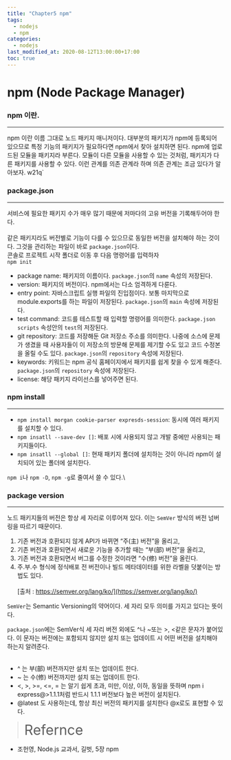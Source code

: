 ```yaml
---
title: "Chapter5 npm"
tags:
  - nodejs
  - npm
categories:
  - nodejs
last_modified_at: 2020-08-12T13:00:00+17:00
toc: true
---
```

<script type="text/javascript"
src="https://cdn.mathjax.org/mathjax/latest/MathJax.js?config=TeX-AMS_HTML">
</script>

# npm (Node Package Manager)

### npm 이란.
***
npm 이란 이름 그대로 노드 패키지 매니저이다. 대부분의 패키지가 npm에 등록되어 있으므로 특정 기능의 패키지가 필요하다면 npm에서 찾아 설치하면 된다.
npm에 업로드된 모듈을 패키지라 부른다. 모듈이 다른 모듈을 사용할 수 있는 것처럼, 패키지가 다른 패키지를 사용할 수 있다.
이런 관계를 의존 관계라 하며 의존 관계는 조금 있다가 알아보자.
w21q`
### package.json
***

서비스에 필요한 패키지 수가 매우 많기 때문에 저마다의 고유 버전을 기록해두어야 한다.
<br><br>
같은 패키지라도 버전별로 기능이 다를 수 있으므로 동일한 버전을 설치해야 하는 것이다.
그것을 관리하는 파일이 바로 `package.json`이다.
<br>
콘솔로 프로젝트 시작 폴더로 이동 후 다음 명령어를 입력하자<br>
`npm init`

- package name: 패키지의 이름이다. `package.json`의 `name` 속성의 저장된다.
- version: 패키지의 버전이다. npm에서는 다소 엄격하게 다룬다.
- entry point: 자바스크립트 실행 파일의 진입점이다. 보통 마지막으로 module.exports를 하는 파일이 저장된다. `package.json`의 `main` 속성에 저장된다.
- test command: 코드를 테스트할 때 입력할 명령어를 의미한다. `package.json` `scripts` 속성안의 `test`의 저장된다.
- git repository: 코드를 저장해둔 Git 저장소 주소를 의미한다. 나중에 소스에 문제가 생겼을 때 사용자들이 이 저장소의 방문해 문제를 제기할 수도 있고 코드 수정본을 올릴 수도 있다. `package.json`의 `repository` 속성에 저장된다.
- keywords: 키워드는 npm 공식 홈페이지에서 패키지를 쉽게 찾을 수 있게 해준다. `package.json`의 `repository` 속성에 저장된다.
- license: 해당 패키지 라이선스를 넣어주면 된다.

### npm install
***
- `npm install morgan cookie-parser expresds-session`: 동시에 여러 패키지를 설치할 수 있다.
- `npm insatll --save-dev []`: 배포 시에 사용되지 않고 개발 중에만 사용되는 패키지들이다.
- `npm insatll --global []`: 현재 패키지 폴더에 설치하는 것이 아니라 npm이 설치되어 있는 폴더에 설치한다.

`npm i`나 `npm -D`, `npm -g`로 줄여서 쓸 수 있다.\

### package version
***
노드 패키지들의 버전은 항상 세 자리로 이루어져 있다. 이는 `SemVer` 방식의 버전 넘버링을 따르기 때문이다.
>
1. 기존 버전과 호환되지 않게 API가 바뀌면 “주(主) 버전”을 올리고,
2. 기존 버전과 호환되면서 새로운 기능을 추가할 때는 “부(部) 버전”을 올리고,
3. 기존 버전과 호환되면서 버그를 수정한 것이라면 “수(修) 버전”을 올린다.
4. 주.부.수 형식에 정식배포 전 버전이나 빌드 메타데이터를 위한 라벨을 덧붙이는 방법도 있다.<br><br>
[출처 : https://semver.org/lang/ko/](https://semver.org/lang/ko/)

`SemVer`는 Semantic Versioning의 약어이다. 세 자리 모두 의미를 가지고 있다는 뜻이다.

`package.json`에는 SemVer식 세 자리 버전 외에도 ^나 ~또는 >, <같은 문자가 붙어있다.
이 문자는 버전에는 포함되지 않지만 설치 또는 업데이트 시 어떤 버전을 설치해야 하는지 알려준다.<br><br>
- ^ 는 부(部) 버전까지만 설치 또는 업데이트 한다.
- ~ 는 수(修) 버전까지만 설치 또는 업데이트 한다.
- <, >, >=, <=, = 는 알기 쉽게 초과, 미만, 이상, 이하, 동일을 뜻하며 npm i express@>1.1.1처럼 반드시 1.1.1 버전보다 높은 버전이 설치된다.
- @latest 도 사용하는데, 항상 최신 버전의 패키지를 설치한다 @x로도 표현할 수 있다.

><font size="6">Refernce</font>
- 조헌영, Node.js 교과서, 길벗, 5장 npm
